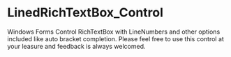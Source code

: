 # LinedRichTextBox_Control
 Windows Forms Control RichTextBox with LineNumbers and other options included like auto bracket completion. Please feel free to use this control at your leasure and feedback is always welcomed.
